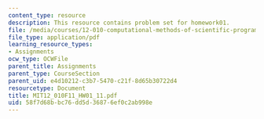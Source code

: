 ```yaml
---
content_type: resource
description: This resource contains problem set for homework01.
file: /media/courses/12-010-computational-methods-of-scientific-programming-fall-2011/58f7d68bbc76dd5d36876ef0c2ab998e_MIT12_010F11_HW01_11.pdf
file_type: application/pdf
learning_resource_types:
- Assignments
ocw_type: OCWFile
parent_title: Assignments
parent_type: CourseSection
parent_uid: e4d10212-c3b7-5470-c21f-8d65b30722d4
resourcetype: Document
title: MIT12_010F11_HW01_11.pdf
uid: 58f7d68b-bc76-dd5d-3687-6ef0c2ab998e
---
```

